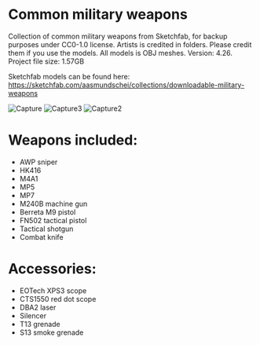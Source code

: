# Common military weapons
 Collection of common military weapons from Sketchfab, for backup purposes under CC0-1.0 license. Artists is credited in folders. Please credit them if you use the models. All models is OBJ meshes.
 Version: 4.26. Project file size: 1.57GB
 
 Sketchfab models can be found here: https://sketchfab.com/aasmundschei/collections/downloadable-military-weapons
 
 ![Capture](https://user-images.githubusercontent.com/2607194/193647936-8dfb4142-b20f-4add-be65-4a2e06d3191b.JPG)
 ![Capture3](https://user-images.githubusercontent.com/2607194/193647976-a8a873f1-0d15-4c75-82e1-ecc4b5004a23.JPG)
 ![Capture2](https://user-images.githubusercontent.com/2607194/193647947-659ffb5c-6178-46d2-a102-d939bfd2da31.JPG)


# Weapons included:

* AWP sniper
* HK416
* M4A1
* MP5 
* MP7 
* M240B machine gun
* Berreta M9 pistol 
* FN502 tactical pistol
* Tactical shotgun
* Combat knife

# Accessories:

* EOTech XPS3 scope
* CTS1550 red dot scope
* DBA2 laser 
* Silencer
* T13 grenade
* S13 smoke grenade
 

